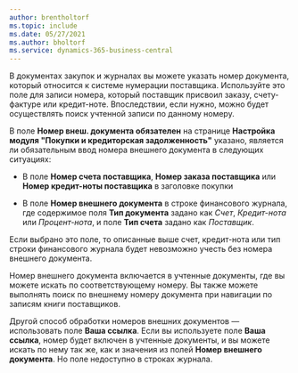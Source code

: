 ```yaml
---
author: brentholtorf
ms.topic: include
ms.date: 05/27/2021
ms.author: bholtorf
ms.service: dynamics-365-business-central
---
```


В документах закупок и журналах вы можете указать номер документа, который относится к системе нумерации поставщика. Используйте это поле для записи номера, который поставщик присвоил заказу, счету-фактуре или кредит-ноте. Впоследствии, если нужно, можно будет осуществлять поиск учтенной записи по данному номеру.

В поле **Номер внеш. документа обязателен** на странице **Настройка модуля "Покупки и кредиторская задолженность"** указано, является ли обязательным ввод номера внешнего документа в следующих ситуациях:

* В поле **Номер счета поставщика**, **Номер заказа поставщика** или **Номер кредит-ноты поставщика** в заголовке покупки

* В поле **Номер внешнего документа** в строке финансового журнала, где содержимое поля **Тип документа** задано как *Счет*, *Кредит-нота* или *Процент-нота*, и поле **Тип счета** задано как *Поставщик*.

Если выбрано это поле, то описанные выше счет, кредит-нота или тип строки финансового журнала будет невозможно учесть без номера внешнего документа.

Номер внешнего документа включается в учтенные документы, где вы можете искать по соответствующему номеру. Вы также можете выполнять поиск по внешнему номеру документа при навигации по записям книги поставщиков.

Другой способ обработки номеров внешних документов — использовать поле **Ваша ссылка**. Если вы используете поле **Ваша ссылка**, номер будет включен в учтенные документы, и вы можете искать по нему так же, как и значения из полей **Номер внешнего документа**. Но поле недоступно в строках журнала.
